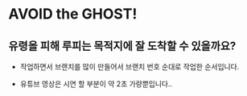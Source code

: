 # AVOID the GHOST!

유령을 피해 루피는 목적지에 잘 도착할 수 있을까요?
-
* 작업하면서 브랜치를 많이 만들어서 브랜치 번호 순대로 작업한 순서입니다.

* 유튜브 영상은 시연 할 부분이 약 2초 가량뿐입니다..
